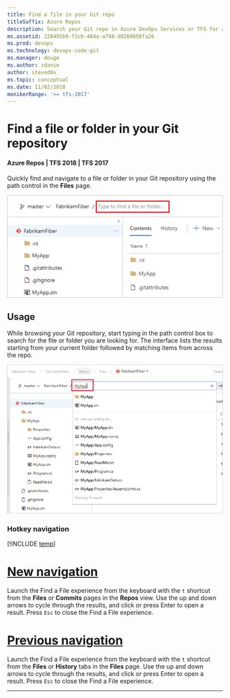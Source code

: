 ```yaml
---
title: Find a file in your Git repo
titleSuffix: Azure Repos
description: Search your Git repo in Azure DevOps Services or TFS for a specific file or folder
ms.assetid: 228495b9-f3cb-484a-a798-d026d650fa26
ms.prod: devops
ms.technology: devops-code-git 
ms.manager: douge
ms.author: sdanie
author: steved0x
ms.topic: conceptual
ms.date: 11/02/2018
monikerRange: '>= tfs-2017'
---
```


# Find a file or folder in your Git repository

#### Azure Repos | TFS 2018 | TFS 2017

Quickly find and navigate to a file or folder in your Git repository using the path control in the **Files** page.

![Path Control in Code page](_img/find-a-file/find-file.png)

## Usage

While browsing your Git repository, start typing in the path control box to search for the file or folder you are looking for. The interface lists the results starting from your current folder followed by matching items from across the repo. 

![SearchResultsExperience](_img/find-a-file/find-file-results.png)

### Hotkey navigation

[!INCLUDE [temp](../../_shared/new-navigation.md)]

# [New navigation](#tab/new-nav)

Launch the Find a File experience from the keyboard with the `t` shortcut from the **Files** or **Commits** pages in the **Repos** view. Use the up and down arrows to cycle through the results, and click or press Enter to open a result. Press `Esc` to close the Find a File experience.


# [Previous navigation](#tab/previous-nav)

Launch the Find a File experience from the keyboard with the `t` shortcut from the **Files** or **History** tabs in the **Files** page. Use the up and down arrows to cycle through the results, and click or press Enter to open a result. Press `Esc` to close the Find a File experience.

---


